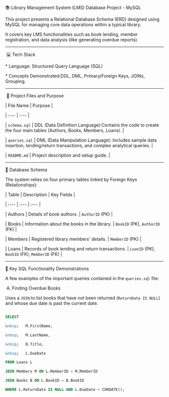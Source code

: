 📚 Library Management System (LMS) Database Project - MySQL



This project presents a Relational Database Schema (ERD) designed using MySQL for managing core data operations within a typical library.



It covers key LMS functionalities such as book lending, member registration, and data analysis (like generating overdue reports).



---



&nbsp;💻 Tech Stack



\* Language: Structured Query Language (SQL)

\* Concepts Demonstrated:DDL, DML, Primary/Foreign Keys, JOINs, Grouping.



---



&nbsp;📁 Project Files and Purpose



| File Name | Purpose |

| :--- | :--- |

| `schema.sql` | DDL (Data Definition Language):Contains the code to create the four main tables (Authors, Books, Members, Loans). |

| `queries.sql` | DML (Data Manipulation Language): Includes sample data insertion, lending/return transactions, and complex analytical queries. |

| `README.md` | Project description and setup guide. |



---



💾 Database Schema



The system relies on four primary tables linked by Foreign Keys (Relationships):



| Table | Description | Key Fields |

| :--- | :--- | :--- |

| Authors | Details of book authors. | `AuthorID` (PK) |

| Books | Information about the books in the library. | `BookID` (PK), `AuthorID` (FK) |

| Members | Registered library members' details. | `MemberID` (PK) |

| Loans | Records of book lending and return transactions. | `LoanID` (PK), `BookID` (FK), `MemberID` (FK) |



---





🎯 Key SQL Functionality Demonstrations



A few examples of the important queries contained in the `queries.sql` file:



&nbsp;A. Finding Overdue Books



Uses a `JOIN` to list books that have not been returned (`ReturnDate IS NULL`) and whose due date is past the current date.



```sql

SELECT 

&nbsp;   M.FirstName, 

&nbsp;   M.LastName, 

&nbsp;   B.Title, 

&nbsp;   L.DueDate

FROM Loans L

JOIN Members M ON L.MemberID = M.MemberID

JOIN Books B ON L.BookID = B.BookID

WHERE L.ReturnDate IS NULL AND L.DueDate < CURDATE();

